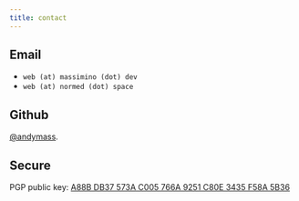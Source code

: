```yaml
---
title: contact
---
```


## Email

  - `web (at) massimino (dot) dev`
  - `web (at) normed (dot) space`

## Github

[@andymass](https://github.com/andymass/).

## Secure

PGP public key:
[A88B DB37 573A C005 766A 9251 C80E 3435 F58A 5B36][2]

[1]: https://keybase.io/mass
[2]: https://keybase.io/mass/pgp_keys.asc?fingerprint=a88bdb37573ac005766a9251c80e3435f58a5b36

